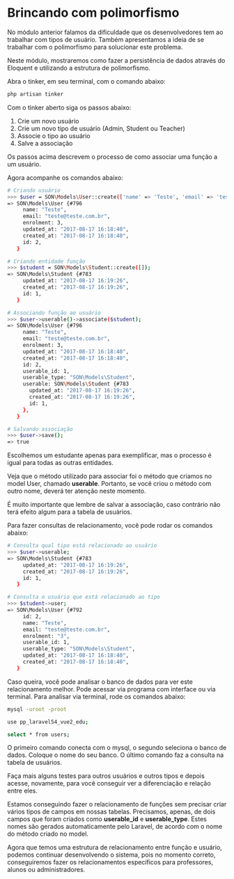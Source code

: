 # Brincando com polimorfismo

No módulo anterior falamos da dificuldade que os desenvolvedores tem ao trabalhar com tipos de usuário. Também apresentamos a ideia de se trabalhar com o polimorfismo para solucionar este problema.

Neste módulo, mostraremos como fazer a persistência de dados através do Eloquent e utilizando a estrutura de polimorfismo.

Abra o tinker, em seu terminal, com o comando abaixo:

```sh
php artisan tinker
```

Com o tinker aberto siga os passos abaixo:

1. Crie um novo usuário
2. Crie um novo tipo de usuário (Admin, Student ou Teacher)
3. Associe o tipo ao usuário
4. Salve a associação

Os passos acima descrevem o processo de como associar uma função a um usuário.

Agora acompanhe os comandos abaixo:

```sh
# Criando usuário
>>> $user = SON\Models\User::create(['name' => 'Teste', 'email' => 'teste@teste.com.br', 'enrolment' => 003, 'password' => 123456]);
=> SON\Models\User {#796
     name: "Teste",
     email: "teste@teste.com.br",
     enrolment: 3,
     updated_at: "2017-08-17 16:18:40",
     created_at: "2017-08-17 16:18:40",
     id: 2,
   }

# Criando entidade função
>>> $student = SON\Models\Student::create([]);
=> SON\Models\Student {#783
     updated_at: "2017-08-17 16:19:26",
     created_at: "2017-08-17 16:19:26",
     id: 1,
   }

# Associando função ao usuário
>>> $user->userable()->associate($student);
=> SON\Models\User {#796
     name: "Teste",
     email: "teste@teste.com.br",
     enrolment: 3,
     updated_at: "2017-08-17 16:18:40",
     created_at: "2017-08-17 16:18:40",
     id: 2,
     userable_id: 1,
     userable_type: "SON\Models\Student",
     userable: SON\Models\Student {#783
       updated_at: "2017-08-17 16:19:26",
       created_at: "2017-08-17 16:19:26",
       id: 1,
     },
   }

# Salvando associação
>>> $user->save();
=> true
```

Escolhemos um estudante apenas para exemplificar, mas o processo é igual para todas as outras entidades.

Veja que o método utilizado para associar foi o método que criamos no model User, chamado **userable**. Portanto, se você criou o método com outro nome, deverá ter atenção neste momento.

É muito importante que lembre de salvar a associação, caso contrário não terá efeito algum para a tabela de usuários.

Para fazer consultas de relacionamento, você pode rodar os comandos abaixo:

```sh
# Consulta qual tipo está relacionado ao usuário
>>> $user->userable;
=> SON\Models\Student {#783
     updated_at: "2017-08-17 16:19:26",
     created_at: "2017-08-17 16:19:26",
     id: 1,
   }

# Consulta o usuário que está relacionado ao tipo
>>> $student->user;
=> SON\Models\User {#792
     id: 2,
     name: "Teste",
     email: "teste@teste.com.br",
     enrolment: "3",
     userable_id: 1,
     userable_type: "SON\Models\Student",
     updated_at: "2017-08-17 16:18:40",
     created_at: "2017-08-17 16:18:40",
   }
```

Caso queira, você pode analisar o banco de dados para ver este relacionamento melhor. Pode acessar via programa com interface ou via terminal. Para analisar via terminal, rode os comandos abaixo:

```sh
mysql -uroot -proot

use pp_laravel54_vue2_edu;

select * from users;
```

O primeiro comando conecta com o mysql, o segundo seleciona o banco de dados. Coloque o nome do seu banco. O último comando faz a consulta na tabela de usuários.

Faça mais alguns testes para outros usuários e outros tipos e depois acesse, novamente, para você conseguir ver a diferenciação e relação entre eles.

Estamos conseguindo fazer o relacionamento de funções sem precisar criar vários tipos de campos em nossas tabelas. Precisamos, apenas, de dois campos que foram criados como **userable_id** e **userable_type**. Estes nomes são gerados automaticamente pelo Laravel, de acordo com o nome do método criado no model.

Agora que temos uma estrutura de relacionamento entre função e usuário, podemos continuar desenvolvendo o sistema, pois no momento correto, conseguiremos fazer os relacionamentos específicos para professores, alunos ou administradores.